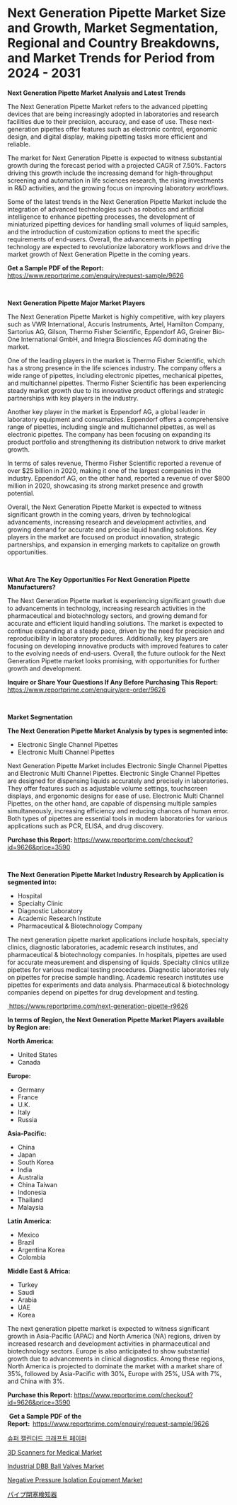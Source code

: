 <p><h1>Next Generation Pipette Market Size and Growth, Market Segmentation, Regional and Country Breakdowns, and Market Trends for Period from 2024 -  2031</h1></p><p><strong>Next Generation Pipette Market Analysis and Latest Trends</strong></p>
<p><p>The Next Generation Pipette Market refers to the advanced pipetting devices that are being increasingly adopted in laboratories and research facilities due to their precision, accuracy, and ease of use. These next-generation pipettes offer features such as electronic control, ergonomic design, and digital display, making pipetting tasks more efficient and reliable.</p><p>The market for Next Generation Pipette is expected to witness substantial growth during the forecast period with a projected CAGR of 7.50%. Factors driving this growth include the increasing demand for high-throughput screening and automation in life sciences research, the rising investments in R&D activities, and the growing focus on improving laboratory workflows.</p><p>Some of the latest trends in the Next Generation Pipette Market include the integration of advanced technologies such as robotics and artificial intelligence to enhance pipetting processes, the development of miniaturized pipetting devices for handling small volumes of liquid samples, and the introduction of customization options to meet the specific requirements of end-users. Overall, the advancements in pipetting technology are expected to revolutionize laboratory workflows and drive the market growth of Next Generation Pipette in the coming years.</p></p>
<p><strong>Get a Sample PDF of the Report:&nbsp;</strong> <a href="https://www.reportprime.com/enquiry/request-sample/9626">https://www.reportprime.com/enquiry/request-sample/9626</a></p>
<p>&nbsp;</p>
<p><strong>Next Generation Pipette Major Market Players</strong></p>
<p><p>The Next Generation Pipette Market is highly competitive, with key players such as VWR International, Accuris Instruments, Artel, Hamilton Company, Sartorius AG, Gilson, Thermo Fisher Scientific, Eppendorf AG, Greiner Bio-One International GmbH, and Integra Biosciences AG dominating the market.</p><p>One of the leading players in the market is Thermo Fisher Scientific, which has a strong presence in the life sciences industry. The company offers a wide range of pipettes, including electronic pipettes, mechanical pipettes, and multichannel pipettes. Thermo Fisher Scientific has been experiencing steady market growth due to its innovative product offerings and strategic partnerships with key players in the industry.</p><p>Another key player in the market is Eppendorf AG, a global leader in laboratory equipment and consumables. Eppendorf offers a comprehensive range of pipettes, including single and multichannel pipettes, as well as electronic pipettes. The company has been focusing on expanding its product portfolio and strengthening its distribution network to drive market growth.</p><p>In terms of sales revenue, Thermo Fisher Scientific reported a revenue of over $25 billion in 2020, making it one of the largest companies in the industry. Eppendorf AG, on the other hand, reported a revenue of over $800 million in 2020, showcasing its strong market presence and growth potential.</p><p>Overall, the Next Generation Pipette Market is expected to witness significant growth in the coming years, driven by technological advancements, increasing research and development activities, and growing demand for accurate and precise liquid handling solutions. Key players in the market are focused on product innovation, strategic partnerships, and expansion in emerging markets to capitalize on growth opportunities.</p></p>
<p>&nbsp;</p>
<p><strong>What Are The Key Opportunities For Next Generation Pipette Manufacturers?</strong></p>
<p><p>The Next Generation Pipette market is experiencing significant growth due to advancements in technology, increasing research activities in the pharmaceutical and biotechnology sectors, and growing demand for accurate and efficient liquid handling solutions. The market is expected to continue expanding at a steady pace, driven by the need for precision and reproducibility in laboratory procedures. Additionally, key players are focusing on developing innovative products with improved features to cater to the evolving needs of end-users. Overall, the future outlook for the Next Generation Pipette market looks promising, with opportunities for further growth and development.</p></p>
<p><strong>Inquire or Share Your Questions If Any Before Purchasing This Report:</strong> <a href="https://www.reportprime.com/enquiry/pre-order/9626">https://www.reportprime.com/enquiry/pre-order/9626</a></p>
<p>&nbsp;</p>
<p><strong>Market Segmentation</strong></p>
<p><strong>The Next Generation Pipette Market Analysis by types is segmented into:</strong></p>
<p><ul><li>Electronic Single Channel Pipettes</li><li>Electronic Multi Channel Pipettes</li></ul></p>
<p><p>Next Generation Pipette Market includes Electronic Single Channel Pipettes and Electronic Multi Channel Pipettes. Electronic Single Channel Pipettes are designed for dispensing liquids accurately and precisely in laboratories. They offer features such as adjustable volume settings, touchscreen displays, and ergonomic designs for ease of use. Electronic Multi Channel Pipettes, on the other hand, are capable of dispensing multiple samples simultaneously, increasing efficiency and reducing chances of human error. Both types of pipettes are essential tools in modern laboratories for various applications such as PCR, ELISA, and drug discovery.</p></p>
<p><strong>Purchase this Report:&nbsp;</strong><a href="https://www.reportprime.com/checkout?id=9626&price=3590">https://www.reportprime.com/checkout?id=9626&price=3590</a></p>
<p>&nbsp;</p>
<p><strong>The Next Generation Pipette Market Industry Research by Application is segmented into:</strong></p>
<p><ul><li>Hospital</li><li>Specialty Clinic</li><li>Diagnostic Laboratory</li><li>Academic Research Institute</li><li>Pharmaceutical & Biotechnology Company</li></ul></p>
<p><p>The next generation pipette market applications include hospitals, specialty clinics, diagnostic laboratories, academic research institutes, and pharmaceutical & biotechnology companies. In hospitals, pipettes are used for accurate measurement and dispensing of liquids. Specialty clinics utilize pipettes for various medical testing procedures. Diagnostic laboratories rely on pipettes for precise sample handling. Academic research institutes use pipettes for experiments and data analysis. Pharmaceutical & biotechnology companies depend on pipettes for drug development and testing.</p></p>
<p><a href="https://www.reportprime.com/next-generation-pipette-r9626">&nbsp;https://www.reportprime.com/next-generation-pipette-r9626</a></p>
<p><strong>In terms of Region, the Next Generation Pipette Market Players available by Region are:</strong></p>
<p>
    <p> <strong> North America: </strong>
        <ul>
            <li>United States</li>
            <li>Canada</li>
        </ul>
        </p> 
    <p> <strong> Europe: </strong>
        <ul>
            <li>Germany</li>
            <li>France</li>
            <li>U.K.</li>
            <li>Italy</li>
            <li>Russia</li>
        </ul>
        </p> 
    <p> <strong> Asia-Pacific: </strong>
        <ul>
            <li>China</li>
            <li>Japan</li>
            <li>South Korea</li>
            <li>India</li>
            <li>Australia</li>
            <li>China Taiwan</li>
            <li>Indonesia</li>
            <li>Thailand</li>
            <li>Malaysia</li>
        </ul>
        </p> 
    <p> <strong> Latin America: </strong>
        <ul>
            <li>Mexico</li>
            <li>Brazil</li>
            <li>Argentina Korea</li>
            <li>Colombia</li>
        </ul>
        </p> 
    <p> <strong> Middle East & Africa: </strong>
        <ul>
            <li>Turkey</li>
            <li>Saudi</li>
            <li>Arabia</li>
            <li>UAE</li>
            <li>Korea</li>
        </ul>
    </p>
    </p>
<p><p>The next generation pipette market is expected to witness significant growth in Asia-Pacific (APAC) and North America (NA) regions, driven by increased research and development activities in pharmaceutical and biotechnology sectors. Europe is also anticipated to show substantial growth due to advancements in clinical diagnostics. Among these regions, North America is projected to dominate the market with a market share of 35%, followed by Asia-Pacific with 30%, Europe with 25%, USA with 7%, and China with 3%.</p></p>
<p><strong>Purchase this Report: </strong><a href="https://www.reportprime.com/checkout?id=9626&price=3590">https://www.reportprime.com/checkout?id=9626&price=3590</a></p>
<p>&nbsp;<strong>Get a Sample PDF of the Report:&nbsp;&nbsp;</strong><a href="https://www.reportprime.com/enquiry/request-sample/9626">https://www.reportprime.com/enquiry/request-sample/9626</a></p>
<p><strong></strong></p>
<p><p><a href="https://medium.com/@juliastanley2022/2024%EB%85%84%EB%B6%80%ED%84%B0-2031%EB%85%84%EA%B9%8C%EC%A7%80%EC%9D%98-%EC%8A%88%ED%8D%BC-%EC%BA%98%EB%A6%B0%EB%8D%94%EB%93%9C-%ED%81%AC%EB%9E%98%ED%94%84%ED%8A%B8-%ED%8E%98%EC%9D%B4%ED%8D%BC-%EC%8B%9C%EC%9E%A5-%EC%A0%84%EB%A7%9D-%EB%B0%8F-%EC%98%88%EC%B8%A1-21d8de1ecad3">슈퍼 캘린더드 크래프트 페이퍼</a></p><p><a href="https://github.com/ashepherd82/Market-Research-Report-List-5/blob/main/3d-scanners-for-medical-market.md">3D Scanners for Medical Market</a></p><p><a href="https://medium.com/@kimvicki3211/industrial-dbb-ball-valves-market-global-market-insights-and-sales-trends-2024-to-2031-e4d81166938b">Industrial DBB Ball Valves Market</a></p><p><a href="https://github.com/nafisalvee228/Market-Research-Report-List-1/blob/main/negative-pressure-isolation-equipment-market.md">Negative Pressure Isolation Equipment Market</a></p><p><a href="https://medium.com/@dylanwright66/%E6%AC%A1%E3%81%AE%E6%96%87%E3%82%92%E6%97%A5%E6%9C%AC%E8%AA%9E%E3%81%AB%E7%BF%BB%E8%A8%B3%E3%81%97%E3%81%A6%E3%81%8F%E3%81%A0%E3%81%95%E3%81%84-%E3%83%91%E3%82%A4%E3%83%97%E9%96%89%E5%A1%9E%E6%A4%9C%E5%87%BA%E5%99%A8%E5%B8%82%E5%A0%B4%E3%81%AE%E4%BA%88%E6%B8%AC-179%E3%83%9A%E3%83%BC%E3%82%B8%E3%81%AB%E3%82%8F%E3%81%9F%E3%82%8B2024%E5%B9%B4%E3%81%8B%E3%82%892031%E5%B9%B4%E3%81%BE%E3%81%A7%E3%81%AE%E3%82%B0%E3%83%AD%E3%83%BC%E3%83%90%E3%83%AB%E5%B8%82%E5%A0%B4%E5%8B%95%E5%90%91%E3%81%A8%E5%88%86%E6%9E%90-a63e3650a070">パイプ閉塞検知器</a></p></p>